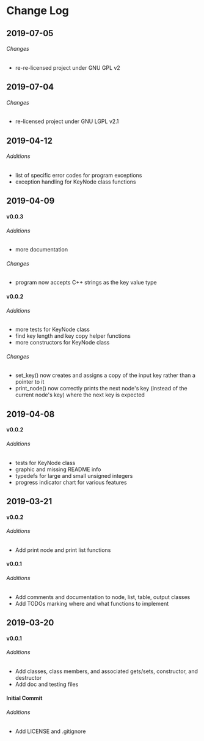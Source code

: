 # Change Log

## 2019-07-05

###### Changes

- re-re-licensed project under GNU GPL v2

## 2019-07-04

###### Changes

- re-licensed project under GNU LGPL v2.1

## 2019-04-12

###### Additions

- list of specific error codes for program exceptions
- exception handling for KeyNode class functions

## 2019-04-09

#### v0.0.3

###### Additions

- more documentation

###### Changes

- program now accepts C++ strings as the key value type

#### v0.0.2

###### Additions

- more tests for KeyNode class
- find key length and key copy helper functions
- more constructors for KeyNode class

###### Changes

- set_key() now creates and assigns a copy of the input key
rather than a pointer to it
- print_node() now correctly prints the next node's key (instead of
the current node's key) where the next key is expected

## 2019-04-08

#### v0.0.2

###### Additions

- tests for KeyNode class
- graphic and missing README info
- typedefs for large and small unsigned integers
- progress indicator chart for various features

## 2019-03-21

#### v0.0.2

###### Additions

- Add print node and print list functions

#### v0.0.1

###### Additions

- Add comments and documentation to node, list,
table,  output classes
- Add TODOs marking where and what functions to implement

## 2019-03-20

#### v0.0.1

###### Additions

- Add classes, class members, and associated gets/sets,
constructor, and destructor
- Add doc and testing files

#### Initial Commit

###### Additions

- Add LICENSE and .gitignore